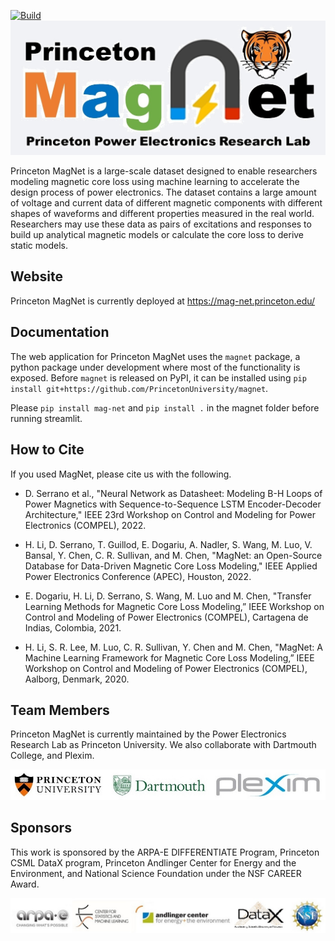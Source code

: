 [![Build](https://github.com/PrincetonUniversity/magnet/actions/workflows/main.yml/badge.svg)](https://github.com/PrincetonUniversity/magnet/actions/workflows/main.yml)
![MagNet Logo](app/img/magnetlogo.jpg)

Princeton MagNet is a large-scale dataset designed to enable researchers modeling magnetic core loss using machine learning to accelerate the design process of power electronics. The dataset contains a large amount of voltage and current data of different magnetic components with different shapes of waveforms and different properties measured in the real world. Researchers may use these data as pairs of excitations and responses to build up analytical magnetic models or calculate the core loss to derive static models.

## Website

Princeton MagNet is currently deployed at https://mag-net.princeton.edu/

## Documentation

The web application for Princeton MagNet uses the `magnet` package, a python package under development where most of
the functionality is exposed. Before `magnet` is released on PyPI, it can be installed using
`pip install git+https://github.com/PrincetonUniversity/magnet`.

Please `pip install mag-net` and `pip install .` in the magnet folder before running streamlit.

## How to Cite

If you used MagNet, please cite us with the following.

- D. Serrano et al., "Neural Network as Datasheet: Modeling B-H Loops of Power Magnetics with Sequence-to-Sequence LSTM Encoder-Decoder Architecture," IEEE 23rd Workshop on Control and Modeling for Power Electronics (COMPEL), 2022.

- H. Li, D. Serrano, T. Guillod, E. Dogariu, A. Nadler, S. Wang, M. Luo, V. Bansal, Y. Chen, C. R. Sullivan, and M. Chen, "MagNet: an Open-Source Database for Data-Driven Magnetic Core Loss Modeling," IEEE Applied Power Electronics Conference (APEC), Houston, 2022.

- E. Dogariu, H. Li, D. Serrano, S. Wang, M. Luo and M. Chen, "Transfer Learning Methods for Magnetic Core Loss Modeling,” IEEE Workshop on Control and Modeling of Power Electronics (COMPEL), Cartagena de Indias, Colombia, 2021.

- H. Li, S. R. Lee, M. Luo, C. R. Sullivan, Y. Chen and M. Chen, "MagNet: A Machine Learning Framework for Magnetic Core Loss Modeling,” IEEE Workshop on Control and Modeling of Power Electronics (COMPEL), Aalborg, Denmark, 2020.

## Team Members

Princeton MagNet is currently maintained by the Power Electronics Research Lab as Princeton University. We also collaborate with Dartmouth College, and Plexim.

![MagNet Team](app/img/magnetteam.jpg)

## Sponsors

This work is sponsored by the ARPA-E DIFFERENTIATE Program, Princeton CSML DataX program, Princeton Andlinger Center for Energy and the Environment, and National Science Foundation under the NSF CAREER Award. 

![MagNet Sponsor](app/img/sponsor.jpg)
